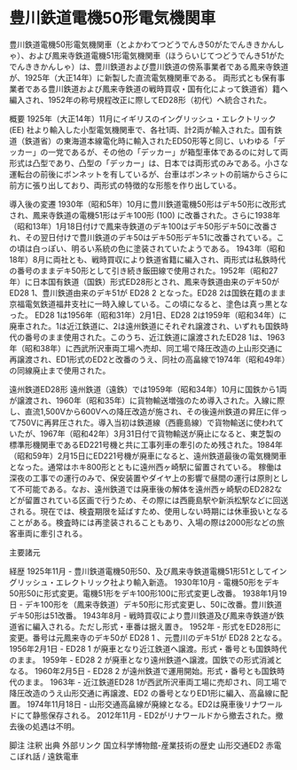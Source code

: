 # 豊川鉄道電機50形電気機関車

豊川鉄道電機50形電気機関車（とよかわてつどうでんき50がたでんききかんしゃ）、および鳳来寺鉄道電機51形電気機関車（ほうらいじてつどうでんき51がたでんききかんしゃ）は、豊川鉄道および豊川鉄道の傍系事業者である鳳来寺鉄道が、1925年（大正14年）に新製した直流電気機関車である。
両形式とも保有事業者である豊川鉄道および鳳来寺鉄道の戦時買収・国有化によって鉄道省）籍へ編入され、1952年の称号規程改正に際してED28形（初代）へ統合された。

概要
1925年（大正14年）11月にイギリスのイングリッシュ・エレクトリック (EE) 社より輸入した小型電気機関車で、各社1両、計2両が輸入された。国有鉄道（鉄道省）の東海道本線電化時に輸入されたED50形等と同じ、いわゆる「デッカー」の一党であるが、その他の「デッカー」が箱型車体であるのに対して両形式は凸型であり、凸型の「デッカー」は、日本では両形式のみである。小さな運転台の前後にボンネットを有しているが、台車はボンネットの前端からさらに前方に張り出しており、両形式の特徴的な形態を作り出している。

導入後の変遷
1930年（昭和5年）10月に豊川鉄道電機50形はデキ50形に改形式され、鳳来寺鉄道の電機51形はデキ100形 (100) に改番された。さらに1938年（昭和13年）1月18日付けで鳳来寺鉄道のデキ100はデキ50形デキ50に改番され、その翌日付けで豊川鉄道のデキ50はデキ50形デキ51に改番されている。この頃は白っぽい、明るい系統の色に塗装されていたようである。 
1943年（昭和18年）8月に両社とも、戦時買収により鉄道省籍に編入され、両形式は私鉄時代の番号のままデキ50形として引き続き飯田線で使用された。1952年（昭和27年）に日本国有鉄道（国鉄）形式ED28形とされ、鳳来寺鉄道由来のデキ50が ED28 1、豊川鉄道由来のデキ51が ED28 2 となった。ED28 2は国鉄在籍のまま京福電気鉄道福井支社に一時入線している。この頃になると、塗色は真っ黒となった。
ED28 1は1956年（昭和31年）2月1日、ED28 2は1959年（昭和34年）に廃車された。1は近江鉄道に、2は遠州鉄道にそれぞれ譲渡され、いずれも国鉄時代の番号のまま使用された。このうち、近江鉄道に譲渡されたED28 1は、1963年（昭和38年）に西武所沢車両工場へ売却、同工場で降圧改造の上山形交通に再譲渡され、ED1形式のED2と改番のうえ、同社の高畠線で1974年（昭和49年）の同線廃止まで使用された。

遠州鉄道ED28形
遠州鉄道（遠鉄）では1959年（昭和34年）10月に国鉄から1両が譲渡され、1960年（昭和35年）に貨物輸送増強のため導入された。入線に際し、直流1,500Vから600Vへの降圧改造が施され、その後遠州鉄道の昇圧に伴って750Vに再昇圧された。導入当初は鉄道線（西鹿島線）で貨物輸送に使われていたが、1967年（昭和42年）3月31日付で貨物輸送が廃止になると、東芝製の標準形機関車であるED221号機と共に工事列車の牽引のため残された。1984年（昭和59年）2月15日にED221号機が廃車になると、遠州鉄道最後の電気機関車となった。通常はホキ800形とともに遠州西ヶ崎駅に留置されている。
稼働は深夜の工事での運行のみで、保安装置やダイヤ上の影響で昼間の運行は原則として不可能である。なお、遠州鉄道では廃車後の解体を遠州西ヶ崎駅のED282などが留置されている区画で行うため、その際には西鹿島駅や新浜松駅などに回送される。現在では、検査期限を延ばすため、使用しない時期には休車扱いとなることがある。検査時には再塗装されることもあり、入場の際は2000形などの旅客車両に牽引される。

主要諸元

経歴
1925年11月 - 豊川鉄道電機50形50、及び鳳来寺鉄道電機51形51としてイングリッシュ・エレクトリック社より輸入新造。
1930年10月 - 電機50形をデキ50形50に形式変更。電機51形をデキ100形100に形式変更し改番。
1938年1月19日 - デキ100形を（鳳来寺鉄道）デキ50形に形式変更し、50に改番。豊川鉄道デキ50形は51改番。
1943年8月 - 戦時買収により豊川鉄道及び鳳来寺鉄道が鉄道省に編入される。ただし形式・車番は据え置き。
1952年 - 形式をED28形に変更。番号は元鳳来寺のデキ50が ED28 1 、元豊川のデキ51が ED28 2となる。
1956年2月1日 - ED28 1 が廃車となり近江鉄道へ譲渡。形式・番号とも国鉄時代のまま。
1959年 - ED28 2 が廃車となり遠州鉄道へ譲渡。国鉄での形式消滅となる。
1960年2月5日 - ED28 2 が遠州鉄道で運用開始。形式・番号とも国鉄時代のまま。
1963年 - 近江鉄道ED28 1が西武所沢車両工場に売却され、同工場で降圧改造のうえ山形交通に再譲渡、ED2 の番号となりED1形に編入、高畠線に配置。
1974年11月18日 - 山形交通高畠線が廃線となる。ED2は廃車後リナワールドにて静態保存される。
2012年11月 - ED2がリナワールドから撤去された。撤去後の処遇は不明。

脚注
注釈
出典
外部リンク
国立科学博物館-産業技術の歴史 山形交通ED2
赤電こぼれ話 / 遠鉄電車